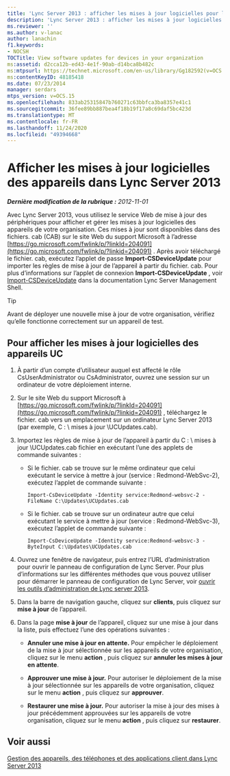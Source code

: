 ```yaml
---
title: 'Lync Server 2013 : afficher les mises à jour logicielles pour les appareils de votre organisation'
description: 'Lync Server 2013 : afficher les mises à jour logicielles des appareils de votre organisation.'
ms.reviewer: ''
ms.author: v-lanac
author: lanachin
f1.keywords:
- NOCSH
TOCTitle: View software updates for devices in your organization
ms:assetid: d2cca12b-ed43-4e1f-90ab-d14bca8b482c
ms:mtpsurl: https://technet.microsoft.com/en-us/library/Gg182592(v=OCS.15)
ms:contentKeyID: 48185418
ms.date: 07/23/2014
manager: serdars
mtps_version: v=OCS.15
ms.openlocfilehash: 833ab25315847b760271c63bbfca3ba8357e41c1
ms.sourcegitcommit: 36fee89bb887bea4f18b19f17a8c69daf5bc423d
ms.translationtype: MT
ms.contentlocale: fr-FR
ms.lasthandoff: 11/24/2020
ms.locfileid: "49394668"
---
```

# <a name="view-software-updates-for-devices-in-lync-server-2013"></a>Afficher les mises à jour logicielles des appareils dans Lync Server 2013

<div data-xmlns="http://www.w3.org/1999/xhtml">

<div class="topic" data-xmlns="http://www.w3.org/1999/xhtml" data-msxsl="urn:schemas-microsoft-com:xslt" data-cs="https://msdn.microsoft.com/">

<div data-asp="https://msdn2.microsoft.com/asp">



</div>

<div id="mainSection">

<div id="mainBody">

<span> </span>

_**Dernière modification de la rubrique :** 2012-11-01_

Avec Lync Server 2013, vous utilisez le service Web de mise à jour des périphériques pour afficher et gérer les mises à jour logicielles des appareils de votre organisation. Ces mises à jour sont disponibles dans des fichiers. cab (CAB) sur le site Web du support Microsoft à l’adresse [https://go.microsoft.com/fwlink/p/?linkId=204091](https://go.microsoft.com/fwlink/p/?linkid=204091) . Après avoir téléchargé le fichier. cab, exécutez l’applet de passe **Import-CSDeviceUpdate** pour importer les règles de mise à jour de l’appareil à partir du fichier. cab. Pour plus d’informations sur l’applet de connexion **Import-CSDeviceUpdate** , voir [Import-CSDeviceUpdate](https://docs.microsoft.com/powershell/module/skype/Import-CsDeviceUpdate) dans la documentation Lync Server Management Shell.

<div>


> [!TIP]  
> Avant de déployer une nouvelle mise à jour de votre organisation, vérifiez qu’elle fonctionne correctement sur un appareil de test.



</div>

<div>

## <a name="to-view-software-updates-for-uc-devices"></a>Pour afficher les mises à jour logicielles des appareils UC

1.  À partir d’un compte d’utilisateur auquel est affecté le rôle CsUserAdministrator ou CsAdministrator, ouvrez une session sur un ordinateur de votre déploiement interne.

2.  Sur le site Web du support Microsoft à [https://go.microsoft.com/fwlink/p/?linkId=204091](https://go.microsoft.com/fwlink/p/?linkid=204091) , téléchargez le fichier. cab vers un emplacement sur un ordinateur Lync Server 2013 (par exemple, C : \\ mises à jour \\UCUpdates.cab).

3.  Importez les règles de mise à jour de l’appareil à partir du C : \\ mises à jour \\UCUpdates.cab fichier en exécutant l’une des applets de commande suivantes :
    
      - Si le fichier. cab se trouve sur le même ordinateur que celui exécutant le service à mettre à jour (service : Redmond-WebSvc-2), exécutez l’applet de commande suivante :
        
            Import-CsDeviceUpdate -Identity service:Redmond-websvc-2 -FileName C:\Updates\UCUpdates.cab
    
      - Si le fichier. cab se trouve sur un ordinateur autre que celui exécutant le service à mettre à jour (service : Redmond-WebSvc-3), exécutez l’applet de commande suivante :
        
            Import-CsDeviceUpdate -Identity service:Redmond-websvc-3 -ByteInput C:\Updates\UCUpdates.cab

4.  Ouvrez une fenêtre de navigateur, puis entrez l’URL d’administration pour ouvrir le panneau de configuration de Lync Server. Pour plus d’informations sur les différentes méthodes que vous pouvez utiliser pour démarrer le panneau de configuration de Lync Server, voir [ouvrir les outils d’administration de Lync server 2013](lync-server-2013-open-lync-server-administrative-tools.md).

5.  Dans la barre de navigation gauche, cliquez sur **clients**, puis cliquez sur **mise à jour** de l’appareil.

6.  Dans la page **mise à jour** de l’appareil, cliquez sur une mise à jour dans la liste, puis effectuez l’une des opérations suivantes :
    
      - **Annuler une mise à jour en attente.** Pour empêcher le déploiement de la mise à jour sélectionnée sur les appareils de votre organisation, cliquez sur le menu **action** , puis cliquez sur **annuler les mises à jour en attente**.
    
      - **Approuver une mise à jour.** Pour autoriser le déploiement de la mise à jour sélectionnée sur les appareils de votre organisation, cliquez sur le menu **action** , puis cliquez sur **approuver**.
    
      - **Restaurer une mise à jour.** Pour autoriser la mise à jour des mises à jour précédemment approuvées sur les appareils de votre organisation, cliquez sur le menu **action** , puis cliquez sur **restaurer**.

</div>

<div>

## <a name="see-also"></a>Voir aussi


[Gestion des appareils, des téléphones et des applications client dans Lync Server 2013](lync-server-2013-managing-devices-phones-and-client-applications.md)  
  

</div>

</div>

<span> </span>

</div>

</div>

</div>

